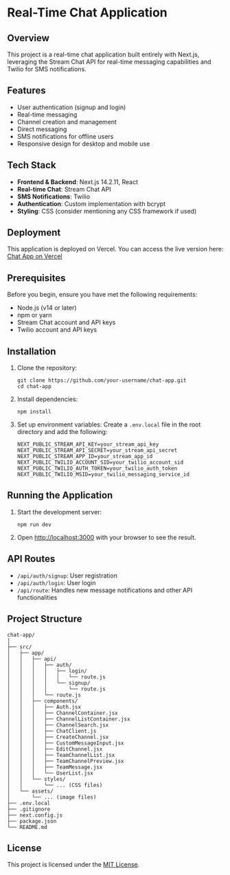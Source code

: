 # Real-Time Chat Application

## Overview

This project is a real-time chat application built entirely with Next.js, leveraging the Stream Chat API for real-time messaging capabilities and Twilio for SMS notifications.

## Features

- User authentication (signup and login)
- Real-time messaging
- Channel creation and management
- Direct messaging
- SMS notifications for offline users
- Responsive design for desktop and mobile use

## Tech Stack

- **Frontend & Backend**: Next.js 14.2.11, React
- **Real-time Chat**: Stream Chat API
- **SMS Notifications**: Twilio
- **Authentication**: Custom implementation with bcrypt
- **Styling**: CSS (consider mentioning any CSS framework if used)

## Deployment

This application is deployed on Vercel. You can access the live version here: [Chat App on Vercel](https://next-chat-app-5pej.vercel.app/)

## Prerequisites

Before you begin, ensure you have met the following requirements:

- Node.js (v14 or later)
- npm or yarn
- Stream Chat account and API keys
- Twilio account and API keys

## Installation

1. Clone the repository:
   ```
   git clone https://github.com/your-username/chat-app.git
   cd chat-app
   ```

2. Install dependencies:
   ```
   npm install
   ```

3. Set up environment variables:
   Create a `.env.local` file in the root directory and add the following:
   ```
   NEXT_PUBLIC_STREAM_API_KEY=your_stream_api_key
   NEXT_PUBLIC_STREAM_API_SECRET=your_stream_api_secret
   NEXT_PUBLIC_STREAM_APP_ID=your_stream_app_id
   NEXT_PUBLIC_TWILIO_ACCOUNT_SID=your_twilio_account_sid
   NEXT_PUBLIC_TWILIO_AUTH_TOKEN=your_twilio_auth_token
   NEXT_PUBLIC_TWILIO_MSID=your_twilio_messaging_service_id
   ```

## Running the Application

1. Start the development server:
   ```
   npm run dev
   ```

2. Open [http://localhost:3000](http://localhost:3000) with your browser to see the result.

## API Routes

- `/api/auth/signup`: User registration
- `/api/auth/login`: User login
- `/api/route`: Handles new message notifications and other API functionalities

## Project Structure

```
chat-app/
│
├── src/
│   ├── app/
│   │   ├── api/
│   │   │   ├── auth/
│   │   │   │   ├── login/
│   │   │   │   │   └── route.js
│   │   │   │   └── signup/
│   │   │   │       └── route.js
│   │   │   └── route.js
│   │   ├── components/
│   │   │   ├── Auth.jsx
│   │   │   ├── ChannelContainer.jsx
│   │   │   ├── ChannelListContainer.jsx
│   │   │   ├── ChannelSearch.jsx
│   │   │   ├── ChatClient.js
│   │   │   ├── CreateChannel.jsx
│   │   │   ├── CustomMessageInput.jsx
│   │   │   ├── EditChannel.jsx
│   │   │   ├── TeamChannelList.jsx
│   │   │   ├── TeamChannelPreview.jsx
│   │   │   ├── TeamMessage.jsx
│   │   │   └── UserList.jsx
│   │   └── styles/
│   │       └── ... (CSS files)
│   └── assets/
│       └── ... (image files)
├── .env.local
├── .gitignore
├── next.config.js
├── package.json
└── README.md
```

## License

This project is licensed under the [MIT License](LICENSE).
